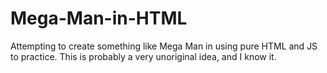 # Mega-Man-in-HTML

Attempting to create something like Mega Man in using pure HTML and JS to practice.
This is probably a very unoriginal idea, and I know it.
